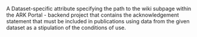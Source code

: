 A Dataset-specific attribute specifying the path to the wiki subpage within the ARK Portal - backend project that contains the acknowledgement statement that must be included in publications using data from the given dataset as a stipulation of the conditions of use.
